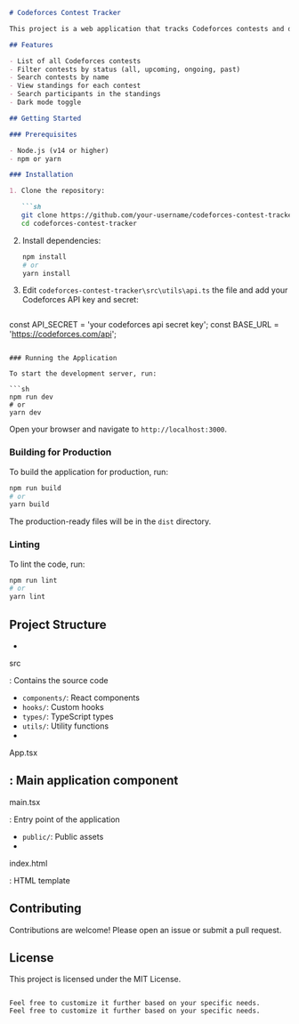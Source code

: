 ```md
# Codeforces Contest Tracker

This project is a web application that tracks Codeforces contests and displays standings for each contest. It is built using React, TypeScript, and Tailwind CSS.

## Features

- List of all Codeforces contests
- Filter contests by status (all, upcoming, ongoing, past)
- Search contests by name
- View standings for each contest
- Search participants in the standings
- Dark mode toggle

## Getting Started

### Prerequisites

- Node.js (v14 or higher)
- npm or yarn

### Installation

1. Clone the repository:

   ```sh
   git clone https://github.com/your-username/codeforces-contest-tracker.git
   cd codeforces-contest-tracker
   ```

2. Install dependencies:

   ```sh
   npm install
   # or
   yarn install
   ```

3. Edit `codeforces-contest-tracker\src\utils\api.ts` the file and add your Codeforces API key and secret:

   ```const API_KEY = 'your codeforces api key';
const API_SECRET = 'your codeforces api secret key';
const BASE_URL = 'https://codeforces.com/api';
   ```

### Running the Application

To start the development server, run:

```sh
npm run dev
# or
yarn dev
```

Open your browser and navigate to `http://localhost:3000`.

### Building for Production

To build the application for production, run:

```sh
npm run build
# or
yarn build
```

The production-ready files will be in the `dist` directory.

### Linting

To lint the code, run:

```sh
npm run lint
# or
yarn lint
```

## Project Structure

- 

src

: Contains the source code
  - `components/`: React components
  - `hooks/`: Custom hooks
  - `types/`: TypeScript types
  - `utils/`: Utility functions
  - 

App.tsx

: Main application component
  - 

main.tsx

: Entry point of the application
- `public/`: Public assets
- 

index.html

: HTML template

## Contributing

Contributions are welcome! Please open an issue or submit a pull request.

## License

This project is licensed under the MIT License.
```

Feel free to customize it further based on your specific needs.
Feel free to customize it further based on your specific needs.
